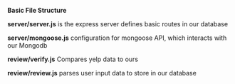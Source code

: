 **Basic File Structure**

**server/server.js**
is the express server
defines basic routes in our database


**server/mongoose.js**
configuration for mongoose API, which interacts with our Mongodb

**review/verify.js**
Compares yelp data to ours

**review/review.js**
parses user input data to store in our database




